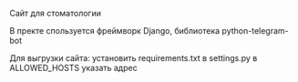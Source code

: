 Сайт для стоматологии

В пректе спользуется фреймворк Django, библиотека python-telegram-bot

Для выгрузки сайта:
установить requirements.txt
в settings.py в  ALLOWED_HOSTS указать адрес
